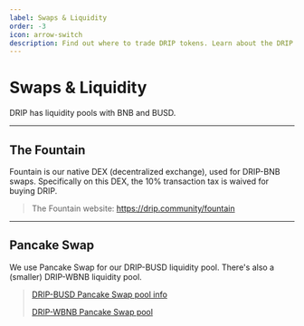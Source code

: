```yaml
---
label: Swaps & Liquidity
order: -3
icon: arrow-switch
description: Find out where to trade DRIP tokens. Learn about the DRIP Fountain, and about the Pancake Swap liquidity pools.
---
```


# Swaps & Liquidity
DRIP has liquidity pools with BNB and BUSD.

---
## The Fountain
Fountain is our native DEX (decentralized exchange), used for DRIP-BNB swaps. Specifically on this DEX, the 10% transaction tax is waived for buying DRIP.
> The Fountain website: https://drip.community/fountain

---
## Pancake Swap
We use Pancake Swap for our DRIP-BUSD liquidity pool. There's also a (smaller) DRIP-WBNB liquidity pool.
> [DRIP-BUSD Pancake Swap pool info](https://pancakeswap.finance/info/pool/0xa0feb3c81a36e885b6608df7f0ff69db97491b58)
>
> [DRIP-WBNB Pancake Swap pool](https://pancakeswap.finance/info/pool/0xb17e674a4b28958a0ef77e608b4fe94c23acee29)
